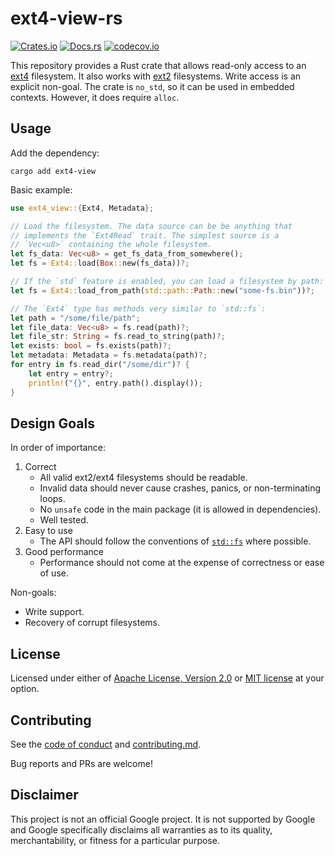 # ext4-view-rs

[![Crates.io](https://img.shields.io/crates/v/ext4-view)](https://crates.io/crates/ext4-view) 
[![Docs.rs](https://docs.rs/ext4-view/badge.svg)](https://docs.rs/ext4-view)
[![codecov.io](https://codecov.io/gh/nicholasbishop/ext4-view-rs/coverage.svg?branch=main)](https://app.codecov.io/gh/nicholasbishop/ext4-view-rs)

This repository provides a Rust crate that allows read-only access to an
[ext4] filesystem. It also works with [ext2] filesystems. Write access
is an explicit non-goal. The crate is `no_std`, so it can be used in
embedded contexts. However, it does require `alloc`.

[ext2]: https://en.wikipedia.org/wiki/Ext2
[ext4]: https://en.wikipedia.org/wiki/Ext4

## Usage

Add the dependency:
```console
cargo add ext4-view
```

Basic example:
```rust
use ext4_view::{Ext4, Metadata};

// Load the filesystem. The data source can be be anything that
// implements the `Ext4Read` trait. The simplest source is a
// `Vec<u8>` containing the whole filesystem.
let fs_data: Vec<u8> = get_fs_data_from_somewhere();
let fs = Ext4::load(Box::new(fs_data))?;

// If the `std` feature is enabled, you can load a filesystem by path:
let fs = Ext4::load_from_path(std::path::Path::new("some-fs.bin"))?;

// The `Ext4` type has methods very similar to `std::fs`:
let path = "/some/file/path";
let file_data: Vec<u8> = fs.read(path)?;
let file_str: String = fs.read_to_string(path)?;
let exists: bool = fs.exists(path)?;
let metadata: Metadata = fs.metadata(path)?;
for entry in fs.read_dir("/some/dir")? {
    let entry = entry?;
    println!("{}", entry.path().display());
}
```

## Design Goals

In order of importance:

1. Correct
   * All valid ext2/ext4 filesystems should be readable.
   * Invalid data should never cause crashes, panics, or non-terminating loops.
   * No `unsafe` code in the main package (it is allowed in dependencies).
   * Well tested.
2. Easy to use
   * The API should follow the conventions of [`std::fs`] where possible.
3. Good performance
   * Performance should not come at the expense of correctness or ease of use.

Non-goals:
* Write support.
* Recovery of corrupt filesystems.

[`std::fs`]: https://doc.rust-lang.org/std/fs/index.html

## License

Licensed under either of [Apache License, Version 2.0](LICENSE-APACHE)
or [MIT license](LICENSE-MIT) at your option.

## Contributing

See the [code of conduct] and [contributing.md].

Bug reports and PRs are welcome!

[code of conduct]: docs/code-of-conduct.md
[contributing.md]: docs/contributing.md

## Disclaimer

This project is not an official Google project. It is not supported by
Google and Google specifically disclaims all warranties as to its quality,
merchantability, or fitness for a particular purpose.
